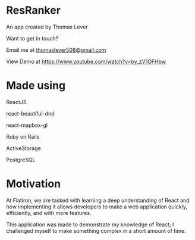 # ResRanker
An app created by Thomas Lever

Want to get in touch?

Email me at thomaslever508@gmail.com

View Demo at https://www.youtube.com/watch?v=by_zV1OFHbw

# Made using
ReactJS

react-beautiful-dnd

react-mapbox-gl

Ruby on Rails

ActiveStorage

PostgreSQL

# Motivation
At Flatiron, we are tasked with learning a deep understanding of React and how implementing it allows developers to make a web application quickly, efficiently, and with more features.

This application was made to demonstrate my knowledge of React; I challenged myself to make something complex in a short amount of time.

